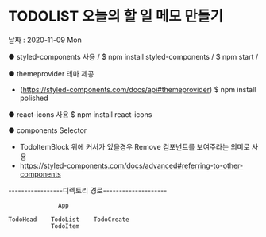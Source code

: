 # TODOLIST 오늘의 할 일 메모 만들기
날짜 : 2020-11-09 Mon

● styled-components 사용 /
$ npm install styled-components / 
$ npm start /

● themeprovider 테마 제공
- (https://styled-components.com/docs/api#themeprovider)
$ npm install polished

● react-icons 사용
$ npm install react-icons

● components Selector

- TodoItemBlock 위에 커서가 있을경우 Remove 컴포넌트를 보여주라는 의미로 사용
- https://styled-components.com/docs/advanced#referring-to-other-components


-----------------디렉토리 경로--------------------

                  App

    TodoHead    TodoList    TodoCreate
                TodoItem
                
                
